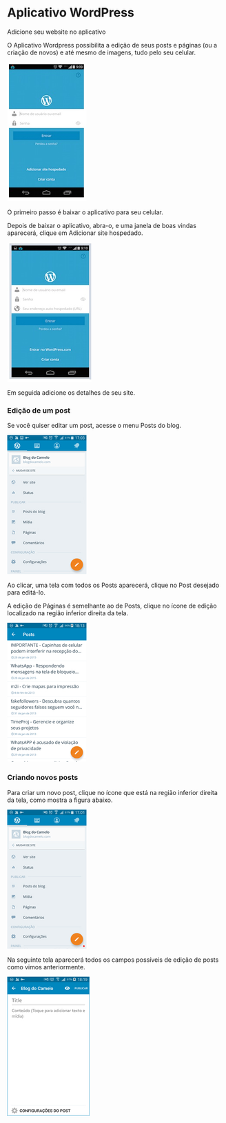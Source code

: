 # Aplicativo WordPress

Adicione seu website no aplicativo

O Aplicativo Wordpress possibilita a edição de seus posts e páginas (ou a criação de novos) e até mesmo de imagens, tudo pelo seu celular.

![](mobile1.jpg)

O primeiro passo é baixar o aplicativo para seu celular.

Depois de baixar o aplicativo, abra-o, e uma janela de boas vindas aparecerá, clique em Adicionar site hospedado.

![](mobile2.jpg)

Em seguida adicione os detalhes de seu site.

### Edição de um post

Se você quiser editar um post, acesse o menu Posts do blog.

![](mobile_new1.jpg)

Ao clicar, uma tela com todos os Posts aparecerá, clique no Post desejado para editá-lo. 

A edição de Páginas é semelhante ao de Posts, clique no ícone de edição localizado na região inferior direita da tela.

![](mobile_new2.jpg)

### Criando novos posts

Para criar um novo post, clique no ícone que está na região inferior direita da tela, como mostra a figura abaixo. 

![](mobile_new_3.jpg)

Na seguinte tela aparecerá todos os campos possíveis de edição de posts como vimos anteriormente.

![](mobile_new_4.jpg)

